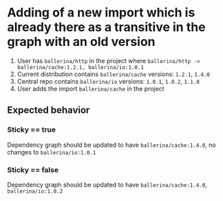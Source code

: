 # Adding of a new import which is already there as a transitive in the graph with an old version

1. User has `ballerina/http` in the project where `ballerina/http -> ballerina/cache:1.2.1, ballerina/io:1.0.1`
2. Current distribution contains `ballerina/cache` versions: `1.2.1`, `1.4.0`
3. Central repo contains `ballerina/io` versions: `1.0.1`, `1.0.2`, `1.1.0`
4. User adds the import `ballerina/cache` in the project

## Expected behavior

### Sticky == true
Dependency graph should be updated to have `ballerina/cache:1.4.0`, no changes to `ballerina/io:1.0.1`

### Sticky == false
Dependency graph should be updated to have `ballerina/cache:1.4.0`, `ballerina/io:1.0.2`

